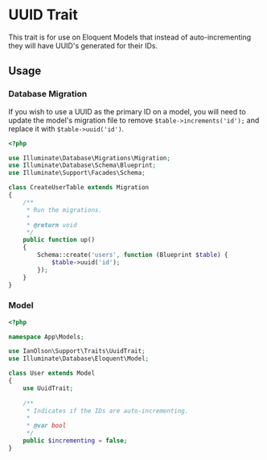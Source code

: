 # UUID Trait

This trait is for use on Eloquent Models that instead of auto-incrementing they will have UUID's generated for their IDs.

## Usage

### Database Migration

If you wish to use a UUID as the primary ID on a model, you will need to update the model's migration file to remove `$table->increments('id');` and replace it with `$table->uuid('id')`.

```php
<?php

use Illuminate\Database\Migrations\Migration;
use Illuminate\Database\Schema\Blueprint;
use Illuminate\Support\Facades\Schema;

class CreateUserTable extends Migration
{
	/**
     * Run the migrations.
     *
     * @return void
     */
	public function up()
	{
		Schema::create('users', function (Blueprint $table) {
			$table->uuid('id');
		});
	}
}
```

### Model

```php
<?php

namespace App\Models;

use IanOlson\Support\Traits\UuidTrait;
use Illuminate\Database\Eloquent\Model;

class User extends Model
{
	use UuidTrait;
	
	/**
     * Indicates if the IDs are auto-incrementing.
     *
     * @var bool
     */
    public $incrementing = false;
}
```